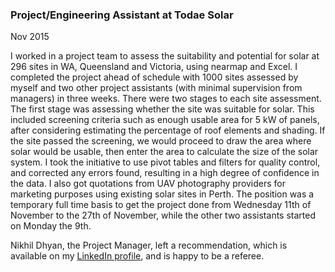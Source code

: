 ### Project/Engineering Assistant at Todae Solar

Nov 2015

I worked in a project team to assess the suitability and potential for solar at 296 sites in WA, Queensland and Victoria, using nearmap and Excel. I completed the project ahead of schedule with 1000 sites assessed by myself and two other project assistants (with minimal supervision from managers) in three weeks. There were two stages to each site assessment. The first stage was assessing whether the site was suitable for solar. This included screening criteria such as enough usable area for 5 kW of panels, after considering estimating the percentage of roof elements and shading. If the site passed the screening, we would proceed to draw the area where solar would be usable, then enter the area to calculate the size of the solar system. I took the initiative to use pivot tables and filters for quality control, and corrected any errors found, resulting in a high degree of confidence in the data. I also got quotations from UAV photography providers for marketing purposes using existing solar sites in Perth. The position was a temporary full time basis to get the project done from Wednesday 11th of November to the 27th of November, while the other two assistants started on Monday the 9th.

Nikhil Dhyan, the Project Manager, left a recommendation, which is available on my <a href="https://au.linkedin.com/in/jameschristopherray" target="_blank" rel="noopener noreferrer">LinkedIn profile</a>, and is happy to be a referee.
